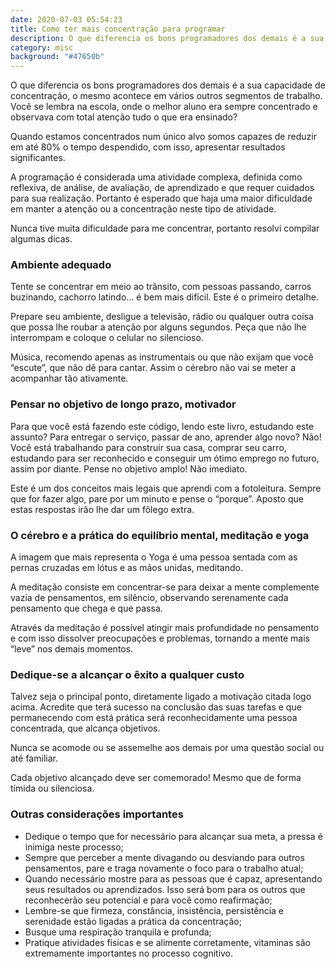 ```yaml
---
date: 2020-07-03 05:54:23
title: Como ter mais concentração para programar
description: O que diferencia os bons programadores dos demais é a sua capacidade de concentração, o mesmo acontece em vários outros segmentos de trabalho. Você se lembra na escola, onde o melhor aluno era sempre concentrado e observava com total atenção tudo o que era ensinado?
category: misc
background: "#47650b"
---
```


O que diferencia os bons programadores dos demais é a sua capacidade de concentração, o mesmo acontece em vários outros segmentos de trabalho. Você se lembra na escola, onde o melhor aluno era sempre concentrado e observava com total atenção tudo o que era ensinado?

Quando estamos concentrados num único alvo somos capazes de reduzir em até 80% o tempo despendido, com isso, apresentar resultados significantes.

A programação é considerada uma atividade complexa, definida como reflexiva, de análise, de avaliação, de aprendizado e que requer cuidados para sua realização. Portanto é esperado que haja uma maior dificuldade em manter a atenção ou a concentração neste tipo de atividade.

Nunca tive muita dificuldade para me concentrar, portanto resolvi compilar algumas dicas.

### Ambiente adequado

Tente se concentrar em meio ao trânsito, com pessoas passando, carros buzinando, cachorro latindo… é bem mais difícil. Este é o primeiro detalhe.

Prepare seu ambiente, desligue a televisão, rádio ou qualquer outra coisa que possa lhe roubar a atenção por alguns segundos. Peça que não lhe interrompam e coloque o celular no silencioso.

Música, recomendo apenas as instrumentais ou que não exijam que você “escute”, que não dê para cantar. Assim o cérebro não vai se meter a acompanhar tão ativamente.

### Pensar no objetivo de longo prazo, motivador

Para que você está fazendo este código, lendo este livro, estudando este assunto? Para entregar o serviço, passar de ano, aprender algo novo? Não! Você está trabalhando para construir sua casa, comprar seu carro, estudando para ser reconhecido e conseguir um ótimo emprego no futuro, assim por diante. Pense no objetivo amplo! Não imediato.

Este é um dos conceitos mais legais que aprendi com a fotoleitura. Sempre que for fazer algo, pare por um minuto e pense o “porque”. Aposto que estas respostas irão lhe dar um fôlego extra.

### O cérebro e a prática do equilíbrio mental, meditação e yoga

A imagem que mais representa o Yoga é uma pessoa sentada com as pernas cruzadas em lótus e as mãos unidas, meditando.

A meditação consiste em concentrar-se para deixar a mente complemente vazia de pensamentos, em silêncio, observando serenamente cada pensamento que chega e que passa.

Através da meditação é possível atingir mais profundidade no pensamento e com isso dissolver preocupações e problemas, tornando a mente mais “leve” nos demais momentos.

### Dedique-se a alcançar o êxito a qualquer custo

Talvez seja o principal ponto, diretamente ligado a motivação citada logo acima. Acredite que terá sucesso na conclusão das suas tarefas e que permanecendo com está prática será reconhecidamente uma pessoa concentrada, que alcança objetivos.

Nunca se acomode ou se assemelhe aos demais por uma questão social ou até familiar.

Cada objetivo alcançado deve ser comemorado! Mesmo que de forma tímida ou silenciosa.

### Outras considerações importantes

- Dedique o tempo que for necessário para alcançar sua meta, a pressa é inimiga neste processo;
- Sempre que perceber a mente divagando ou desviando para outros pensamentos, pare e traga novamente o foco para o trabalho atual;
- Quando necessário mostre para as pessoas que é capaz, apresentando seus resultados ou aprendizados. Isso será bom para os outros que reconhecerão seu potencial e para você como reafirmação;
- Lembre-se que firmeza, constância, insistência, persistência e serenidade estão ligadas a prática da concentração;
- Busque uma respiração tranquila e profunda;
- Pratique atividades físicas e se alimente corretamente, vitaminas são extremamente importantes no processo cognitivo.